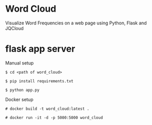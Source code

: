 # Word Cloud
Visualize Word Frequencies on a web page using Python, Flask and JQCloud

# flask app server

Manual setup
```
$ cd <path of word_cloud>

$ pip install requirements.txt

$ python app.py
```

Docker setup
```
# docker build -t word_cloud:latest .

# docker run -it -d -p 5000:5000 word_cloud
```
